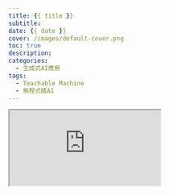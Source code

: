 ```yaml
---
title: {{ title }}
subtitle:
date: {{ date }}
cover: /images/default-cover.png
toc: true
description: 
categories:
  - 生成式AI應用
tags:
  - Teachable Machine
  - 無程式碼AI
---
```


<div class="iframe-wrapper">
  <iframe 
    src="https://gamma.app/embed/186lv1khymfupy5" 
    title="使用 Suno 創作音樂的著作權須知" 
    allow="fullscreen">
  </iframe>
</div>
